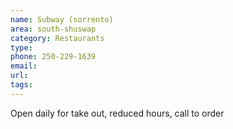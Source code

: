 ```yaml
---
name: Subway (sorrento)
area: south-shuswap
category: Restaurants
type: 
phone: 250-229-1639
email: 
url: 
tags:
---
```


Open daily for take out, reduced hours, call to order